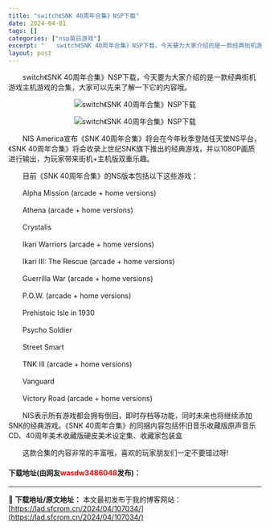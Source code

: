 ```yaml
---
title: "switch《SNK 40周年合集》NSP下载"
date: 2024-04-01
tags: []
categories: ["nsp英日游戏"]
excerpt: "　　switch《SNK 40周年合集》NSP下载，今天要为大家介绍的是一款经典街机游戏主机游戏的合集，大家可以先来了解一下它的内容哦。 　　NIS America宣布《SNK 40周年合集》将会在今年秋季登陆任天堂NS平台，《SNK 40周年合集》将会收录上世纪SNK旗下推出的经典游戏，并以108&hellip;"
layout: post
---
```


 <p>　　switch《SNK 40周年合集》NSP下载，今天要为大家介绍的是一款经典街机游戏主机游戏的合集，大家可以先来了解一下它的内容哦。</p> <p align="center"><img align="" border="0" src="https://lad.sfcrom.cn/wp-content/uploads/2024/04/20240401_660a3900be6aa.webp" alt="switch《SNK 40周年合集》NSP下载" /></p> <p align="center"><img align="" border="0" src="https://lad.sfcrom.cn/wp-content/uploads/2024/04/20240401_660a39013a235.webp" alt="switch《SNK 40周年合集》NSP下载" /></p> <p>　　NIS America宣布《SNK 40周年合集》将会在今年秋季登陆任天堂NS平台，《SNK 40周年合集》将会收录上世纪SNK旗下推出的经典游戏，并以1080P画质进行输出，为玩家带来街机+主机版双重乐趣。</p> <p>　　目前《SNK 40周年合集》的NS版本包括以下这些游戏：</p> <p>　　Alpha Mission (arcade + home versions)</p> <p>　　Athena (arcade + home versions)</p> <p>　　Crystalis</p> <p>　　Ikari Warriors (arcade + home versions)</p> <p>　　Ikari III: The Rescue (arcade + home versions)</p> <p>　　Guerrilla War (arcade + home versions)</p> <p>　　P.O.W. (arcade + home versions)</p> <p>　　Prehistoic Isle in 1930</p> <p>　　Psycho Soldier</p> <p>　　Street Smart</p> <p>　　TNK III (arcade + home versions)</p> <p>　　Vanguard</p> <p>　　Victory Road (arcade + home versions)</p> <p>　　NIS表示所有游戏都会拥有倒回，即时存档等功能，同时未来也将继续添加SNK的经典游戏。《SNK 40周年合集》的同捆内容包括怀旧音乐收藏版原声音乐CD、40周年美术收藏版硬皮美术设定集、收藏家包装盒</p> <p>　　这款合集的内容非常的丰富哦，喜欢的玩家朋友们一定不要错过呀!</p> <p><h4>下载地址(由网友<font color="red">wasdw3486048</font>发布)：</h4></p> 

---
📖 **下载地址/原文地址：** 本文最初发布于我的博客网站：[https://lad.sfcrom.cn/2024/04/107034/](https://lad.sfcrom.cn/2024/04/107034/)

